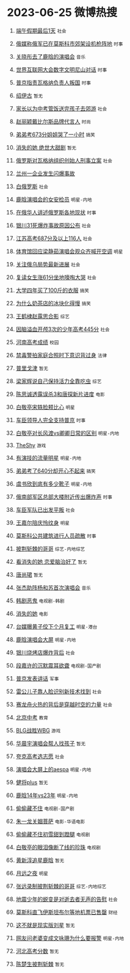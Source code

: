 # 2023-06-25 微博热搜 
1. [端午假期最后1天](https://m.weibo.cn/search?containerid=100103type%3D1%26t%3D10%26q%3D%23%E7%AB%AF%E5%8D%88%E5%81%87%E6%9C%9F%E6%9C%80%E5%90%8E1%E5%A4%A9%23&stream_entry_id=51&isnewpage=1&extparam=seat%3D1%26c_type%3D51%26dgr%3D0%26cate%3D10103%26pos%3D0%26stream_entry_id%3D51%26filter_type%3Drealtimehot%26display_time%3D1687645669%26pre_seqid%3D16876456690120481222&luicode=10000011&lfid=106003type%3D25%26t%3D3%26disable_hot%3D1%26filter_type%3Drealtimehot) `社会` 

2. [俄媒称俄军已在莫斯科市郊架设机枪阵地](https://m.weibo.cn/search?containerid=100103type%3D1%26t%3D10%26q%3D%23%E4%BF%84%E5%AA%92%E7%A7%B0%E4%BF%84%E5%86%9B%E5%B7%B2%E5%9C%A8%E8%8E%AB%E6%96%AF%E7%A7%91%E5%B8%82%E9%83%8A%E6%9E%B6%E8%AE%BE%E6%9C%BA%E6%9E%AA%E9%98%B5%E5%9C%B0%23&stream_entry_id=31&isnewpage=1&extparam=seat%3D1%26stream_entry_id%3D31%26flag%3D2%26dgr%3D0%26pos%3D0%26realpos%3D1%26lcate%3D5001%26c_type%3D31%26cate%3D5001%26q%3D%2523%25E4%25BF%2584%25E5%25AA%2592%25E7%25A7%25B0%25E4%25BF%2584%25E5%2586%259B%25E5%25B7%25B2%25E5%259C%25A8%25E8%258E%25AB%25E6%2596%25AF%25E7%25A7%2591%25E5%25B8%2582%25E9%2583%258A%25E6%259E%25B6%25E8%25AE%25BE%25E6%259C%25BA%25E6%259E%25AA%25E9%2598%25B5%25E5%259C%25B0%2523%26band_rank%3D1%26filter_type%3Drealtimehot%26display_time%3D1687645669%26pre_seqid%3D16876456690120481222&luicode=10000011&lfid=106003type%3D25%26t%3D3%26disable_hot%3D1%26filter_type%3Drealtimehot) `时事` 

3. [关晓彤去了鹿晗的演唱会](https://m.weibo.cn/search?containerid=100103type%3D1%26t%3D10%26q%3D%23%E5%85%B3%E6%99%93%E5%BD%A4%E5%8E%BB%E4%BA%86%E9%B9%BF%E6%99%97%E7%9A%84%E6%BC%94%E5%94%B1%E4%BC%9A%23&stream_entry_id=31&isnewpage=1&extparam=seat%3D1%26stream_entry_id%3D31%26flag%3D2%26dgr%3D0%26pos%3D1%26realpos%3D2%26lcate%3D5001%26c_type%3D31%26cate%3D5001%26q%3D%2523%25E5%2585%25B3%25E6%2599%2593%25E5%25BD%25A4%25E5%258E%25BB%25E4%25BA%2586%25E9%25B9%25BF%25E6%2599%2597%25E7%259A%2584%25E6%25BC%2594%25E5%2594%25B1%25E4%25BC%259A%2523%26band_rank%3D2%26filter_type%3Drealtimehot%26display_time%3D1687645669%26pre_seqid%3D16876456690120481222&luicode=10000011&lfid=106003type%3D25%26t%3D3%26disable_hot%3D1%26filter_type%3Drealtimehot) `音乐` 

4. [世界互联网大会数字文明尼山对话](https://m.weibo.cn/search?containerid=100103type%3D1%26t%3D10%26q%3D%23%E4%B8%96%E7%95%8C%E4%BA%92%E8%81%94%E7%BD%91%E5%A4%A7%E4%BC%9A%E6%95%B0%E5%AD%97%E6%96%87%E6%98%8E%E5%B0%BC%E5%B1%B1%E5%AF%B9%E8%AF%9D%23&stream_entry_id=31&isnewpage=1&extparam=seat%3D1%26stream_entry_id%3D31%26flag%3D0%26dgr%3D0%26pos%3D2%26realpos%3D3%26lcate%3D5001%26c_type%3D31%26cate%3D5001%26q%3D%2523%25E4%25B8%2596%25E7%2595%258C%25E4%25BA%2592%25E8%2581%2594%25E7%25BD%2591%25E5%25A4%25A7%25E4%25BC%259A%25E6%2595%25B0%25E5%25AD%2597%25E6%2596%2587%25E6%2598%258E%25E5%25B0%25BC%25E5%25B1%25B1%25E5%25AF%25B9%25E8%25AF%259D%2523%26band_rank%3D3%26filter_type%3Drealtimehot%26display_time%3D1687645669%26pre_seqid%3D16876456690120481222&luicode=10000011&lfid=106003type%3D25%26t%3D3%26disable_hot%3D1%26filter_type%3Drealtimehot) `时事` 

5. [普京指责瓦格纳负责人叛国](https://m.weibo.cn/search?containerid=100103type%3D1%26t%3D10%26q%3D%23%E6%99%AE%E4%BA%AC%E6%8C%87%E8%B4%A3%E7%93%A6%E6%A0%BC%E7%BA%B3%E8%B4%9F%E8%B4%A3%E4%BA%BA%E5%8F%9B%E5%9B%BD%23&stream_entry_id=31&isnewpage=1&extparam=seat%3D1%26stream_entry_id%3D31%26flag%3D16%26dgr%3D0%26pos%3D3%26realpos%3D4%26lcate%3D5001%26c_type%3D31%26cate%3D5001%26q%3D%2523%25E6%2599%25AE%25E4%25BA%25AC%25E6%258C%2587%25E8%25B4%25A3%25E7%2593%25A6%25E6%25A0%25BC%25E7%25BA%25B3%25E8%25B4%259F%25E8%25B4%25A3%25E4%25BA%25BA%25E5%258F%259B%25E5%259B%25BD%2523%26band_rank%3D4%26filter_type%3Drealtimehot%26display_time%3D1687645669%26pre_seqid%3D16876456690120481222&luicode=10000011&lfid=106003type%3D25%26t%3D3%26disable_hot%3D1%26filter_type%3Drealtimehot) `时事` 

6. [绍伊古](https://m.weibo.cn/search?containerid=100103type%3D1%26t%3D10%26q%3D%E7%BB%8D%E4%BC%8A%E5%8F%A4&stream_entry_id=31&isnewpage=1&extparam=seat%3D1%26stream_entry_id%3D31%26flag%3D2%26dgr%3D0%26pos%3D4%26realpos%3D5%26lcate%3D5001%26c_type%3D31%26cate%3D5001%26q%3D%25E7%25BB%258D%25E4%25BC%258A%25E5%258F%25A4%26band_rank%3D5%26filter_type%3Drealtimehot%26display_time%3D1687645669%26pre_seqid%3D16876456690120481222&luicode=10000011&lfid=106003type%3D25%26t%3D3%26disable_hot%3D1%26filter_type%3Drealtimehot) `暂无` 

7. [家长以为中考管饭送完孩子去郊游](https://m.weibo.cn/search?containerid=100103type%3D1%26t%3D10%26q%3D%23%E5%AE%B6%E9%95%BF%E4%BB%A5%E4%B8%BA%E4%B8%AD%E8%80%83%E7%AE%A1%E9%A5%AD%E9%80%81%E5%AE%8C%E5%AD%A9%E5%AD%90%E5%8E%BB%E9%83%8A%E6%B8%B8%23&stream_entry_id=31&isnewpage=1&extparam=seat%3D1%26stream_entry_id%3D31%26flag%3D32768%26dgr%3D0%26pos%3D5%26realpos%3D6%26lcate%3D5001%26c_type%3D31%26cate%3D5001%26q%3D%2523%25E5%25AE%25B6%25E9%2595%25BF%25E4%25BB%25A5%25E4%25B8%25BA%25E4%25B8%25AD%25E8%2580%2583%25E7%25AE%25A1%25E9%25A5%25AD%25E9%2580%2581%25E5%25AE%258C%25E5%25AD%25A9%25E5%25AD%2590%25E5%258E%25BB%25E9%2583%258A%25E6%25B8%25B8%2523%26band_rank%3D6%26filter_type%3Drealtimehot%26display_time%3D1687645669%26pre_seqid%3D16876456690120481222&luicode=10000011&lfid=106003type%3D25%26t%3D3%26disable_hot%3D1%26filter_type%3Drealtimehot) `社会` 

8. [赵丽颖戴比尔斯品牌代言人](https://m.weibo.cn/search?containerid=100103type%3D1%26t%3D10%26q%3D%23%E8%B5%B5%E4%B8%BD%E9%A2%96%E6%88%B4%E6%AF%94%E5%B0%94%E6%96%AF%E5%93%81%E7%89%8C%E4%BB%A3%E8%A8%80%E4%BA%BA%23&stream_entry_id=31&isnewpage=1&extparam=seat%3D1%26is_ad_pos%3D1%26stream_entry_id%3D31%26dgr%3D0%26pos%3D6%26topic_ad%3D1%26c_type%3D31%26lcate%3D5001%26adid%3D194299%26cate%3D5001%26q%3D%2523%25E8%25B5%25B5%25E4%25B8%25BD%25E9%25A2%2596%25E6%2588%25B4%25E6%25AF%2594%25E5%25B0%2594%25E6%2596%25AF%25E5%2593%2581%25E7%2589%258C%25E4%25BB%25A3%25E8%25A8%2580%25E4%25BA%25BA%2523%26band_rank%3D7%26filter_type%3Drealtimehot%26display_time%3D1687645669%26pre_seqid%3D16876456690120481222&luicode=10000011&lfid=106003type%3D25%26t%3D3%26disable_hot%3D1%26filter_type%3Drealtimehot) `时尚` 

9. [弟弟考673分姐姐哭了一小时](https://m.weibo.cn/search?containerid=100103type%3D1%26t%3D10%26q%3D%23%E5%BC%9F%E5%BC%9F%E8%80%83673%E5%88%86%E5%A7%90%E5%A7%90%E5%93%AD%E4%BA%86%E4%B8%80%E5%B0%8F%E6%97%B6%23&stream_entry_id=31&isnewpage=1&extparam=seat%3D1%26stream_entry_id%3D31%26flag%3D0%26dgr%3D0%26pos%3D7%26realpos%3D7%26lcate%3D5001%26c_type%3D31%26cate%3D5001%26q%3D%2523%25E5%25BC%259F%25E5%25BC%259F%25E8%2580%2583673%25E5%2588%2586%25E5%25A7%2590%25E5%25A7%2590%25E5%2593%25AD%25E4%25BA%2586%25E4%25B8%2580%25E5%25B0%258F%25E6%2597%25B6%2523%26band_rank%3D7%26filter_type%3Drealtimehot%26display_time%3D1687645669%26pre_seqid%3D16876456690120481222&luicode=10000011&lfid=106003type%3D25%26t%3D3%26disable_hot%3D1%26filter_type%3Drealtimehot) `搞笑` 

10. [消失的她 绝世大甜剧](https://m.weibo.cn/search?containerid=100103type%3D1%26t%3D10%26q%3D%E6%B6%88%E5%A4%B1%E7%9A%84%E5%A5%B9+%E7%BB%9D%E4%B8%96%E5%A4%A7%E7%94%9C%E5%89%A7&stream_entry_id=31&isnewpage=1&extparam=seat%3D1%26stream_entry_id%3D31%26flag%3D0%26dgr%3D0%26pos%3D8%26realpos%3D8%26lcate%3D5001%26c_type%3D31%26cate%3D5001%26q%3D%25E6%25B6%2588%25E5%25A4%25B1%25E7%259A%2584%25E5%25A5%25B9%2520%25E7%25BB%259D%25E4%25B8%2596%25E5%25A4%25A7%25E7%2594%259C%25E5%2589%25A7%26band_rank%3D8%26filter_type%3Drealtimehot%26display_time%3D1687645669%26pre_seqid%3D16876456690120481222&luicode=10000011&lfid=106003type%3D25%26t%3D3%26disable_hot%3D1%26filter_type%3Drealtimehot) `暂无` 

11. [俄罗斯对瓦格纳组织创始人刑事立案](https://m.weibo.cn/search?containerid=100103type%3D1%26t%3D10%26q%3D%23%E4%BF%84%E7%BD%97%E6%96%AF%E5%AF%B9%E7%93%A6%E6%A0%BC%E7%BA%B3%E7%BB%84%E7%BB%87%E5%88%9B%E5%A7%8B%E4%BA%BA%E5%88%91%E4%BA%8B%E7%AB%8B%E6%A1%88%23&stream_entry_id=31&isnewpage=1&extparam=seat%3D1%26stream_entry_id%3D31%26flag%3D0%26dgr%3D0%26pos%3D9%26realpos%3D9%26lcate%3D5001%26c_type%3D31%26cate%3D5001%26q%3D%2523%25E4%25BF%2584%25E7%25BD%2597%25E6%2596%25AF%25E5%25AF%25B9%25E7%2593%25A6%25E6%25A0%25BC%25E7%25BA%25B3%25E7%25BB%2584%25E7%25BB%2587%25E5%2588%259B%25E5%25A7%258B%25E4%25BA%25BA%25E5%2588%2591%25E4%25BA%258B%25E7%25AB%258B%25E6%25A1%2588%2523%26band_rank%3D9%26filter_type%3Drealtimehot%26display_time%3D1687645669%26pre_seqid%3D16876456690120481222&luicode=10000011&lfid=106003type%3D25%26t%3D3%26disable_hot%3D1%26filter_type%3Drealtimehot) `社会` 

12. [兰州一企业发生闪爆事故](https://m.weibo.cn/search?containerid=100103type%3D1%26t%3D10%26q%3D%E5%85%B0%E5%B7%9E%E4%B8%80%E4%BC%81%E4%B8%9A%E5%8F%91%E7%94%9F%E9%97%AA%E7%88%86%E4%BA%8B%E6%95%85&stream_entry_id=31&isnewpage=1&extparam=seat%3D1%26stream_entry_id%3D31%26flag%3D0%26dgr%3D0%26pos%3D10%26realpos%3D10%26lcate%3D5001%26c_type%3D31%26cate%3D5001%26q%3D%25E5%2585%25B0%25E5%25B7%259E%25E4%25B8%2580%25E4%25BC%2581%25E4%25B8%259A%25E5%258F%2591%25E7%2594%259F%25E9%2597%25AA%25E7%2588%2586%25E4%25BA%258B%25E6%2595%2585%26band_rank%3D10%26filter_type%3Drealtimehot%26display_time%3D1687645669%26pre_seqid%3D16876456690120481222&luicode=10000011&lfid=106003type%3D25%26t%3D3%26disable_hot%3D1%26filter_type%3Drealtimehot)  

13. [白俄罗斯](https://m.weibo.cn/search?containerid=100103type%3D1%26t%3D10%26q%3D%23%E7%99%BD%E4%BF%84%E7%BD%97%E6%96%AF%23&stream_entry_id=31&isnewpage=1&extparam=seat%3D1%26stream_entry_id%3D31%26flag%3D2%26dgr%3D0%26pos%3D11%26realpos%3D11%26lcate%3D5001%26c_type%3D31%26cate%3D5001%26q%3D%2523%25E7%2599%25BD%25E4%25BF%2584%25E7%25BD%2597%25E6%2596%25AF%2523%26band_rank%3D11%26filter_type%3Drealtimehot%26display_time%3D1687645669%26pre_seqid%3D16876456690120481222&luicode=10000011&lfid=106003type%3D25%26t%3D3%26disable_hot%3D1%26filter_type%3Drealtimehot) `社会` 

14. [鹿晗演唱会的女安检员](https://m.weibo.cn/search?containerid=100103type%3D1%26t%3D10%26q%3D%23%E9%B9%BF%E6%99%97%E6%BC%94%E5%94%B1%E4%BC%9A%E7%9A%84%E5%A5%B3%E5%AE%89%E6%A3%80%E5%91%98%23&stream_entry_id=31&isnewpage=1&extparam=seat%3D1%26stream_entry_id%3D31%26flag%3D2%26dgr%3D0%26pos%3D12%26realpos%3D12%26lcate%3D5001%26c_type%3D31%26cate%3D5001%26q%3D%2523%25E9%25B9%25BF%25E6%2599%2597%25E6%25BC%2594%25E5%2594%25B1%25E4%25BC%259A%25E7%259A%2584%25E5%25A5%25B3%25E5%25AE%2589%25E6%25A3%2580%25E5%2591%2598%2523%26band_rank%3D12%26filter_type%3Drealtimehot%26display_time%3D1687645669%26pre_seqid%3D16876456690120481222&luicode=10000011&lfid=106003type%3D25%26t%3D3%26disable_hot%3D1%26filter_type%3Drealtimehot) `明星-内地` 

15. [在俄华人讲述俄罗斯各地现状](https://m.weibo.cn/search?containerid=100103type%3D1%26t%3D10%26q%3D%23%E5%9C%A8%E4%BF%84%E5%8D%8E%E4%BA%BA%E8%AE%B2%E8%BF%B0%E4%BF%84%E7%BD%97%E6%96%AF%E5%90%84%E5%9C%B0%E7%8E%B0%E7%8A%B6%23&stream_entry_id=31&isnewpage=1&extparam=seat%3D1%26stream_entry_id%3D31%26flag%3D0%26dgr%3D0%26pos%3D13%26realpos%3D13%26lcate%3D5001%26c_type%3D31%26cate%3D5001%26q%3D%2523%25E5%259C%25A8%25E4%25BF%2584%25E5%258D%258E%25E4%25BA%25BA%25E8%25AE%25B2%25E8%25BF%25B0%25E4%25BF%2584%25E7%25BD%2597%25E6%2596%25AF%25E5%2590%2584%25E5%259C%25B0%25E7%258E%25B0%25E7%258A%25B6%2523%26band_rank%3D13%26filter_type%3Drealtimehot%26display_time%3D1687645669%26pre_seqid%3D16876456690120481222&luicode=10000011&lfid=106003type%3D25%26t%3D3%26disable_hot%3D1%26filter_type%3Drealtimehot) `时事` 

16. [银川31死爆炸事故原因公布](https://m.weibo.cn/search?containerid=100103type%3D1%26t%3D10%26q%3D%23%E9%93%B6%E5%B7%9D31%E6%AD%BB%E7%88%86%E7%82%B8%E4%BA%8B%E6%95%85%E5%8E%9F%E5%9B%A0%E5%85%AC%E5%B8%83%23&stream_entry_id=31&isnewpage=1&extparam=seat%3D1%26stream_entry_id%3D31%26flag%3D0%26dgr%3D0%26pos%3D14%26realpos%3D14%26lcate%3D5001%26c_type%3D31%26cate%3D5001%26q%3D%2523%25E9%2593%25B6%25E5%25B7%259D31%25E6%25AD%25BB%25E7%2588%2586%25E7%2582%25B8%25E4%25BA%258B%25E6%2595%2585%25E5%258E%259F%25E5%259B%25A0%25E5%2585%25AC%25E5%25B8%2583%2523%26band_rank%3D14%26filter_type%3Drealtimehot%26display_time%3D1687645669%26pre_seqid%3D16876456690120481222&luicode=10000011&lfid=106003type%3D25%26t%3D3%26disable_hot%3D1%26filter_type%3Drealtimehot) `社会` 

17. [江苏高考687分及以上116人](https://m.weibo.cn/search?containerid=100103type%3D1%26t%3D10%26q%3D%23%E6%B1%9F%E8%8B%8F%E9%AB%98%E8%80%83687%E5%88%86%E5%8F%8A%E4%BB%A5%E4%B8%8A116%E4%BA%BA%23&stream_entry_id=31&isnewpage=1&extparam=seat%3D1%26stream_entry_id%3D31%26flag%3D1%26dgr%3D0%26pos%3D15%26realpos%3D15%26lcate%3D5001%26c_type%3D31%26cate%3D5001%26q%3D%2523%25E6%25B1%259F%25E8%258B%258F%25E9%25AB%2598%25E8%2580%2583687%25E5%2588%2586%25E5%258F%258A%25E4%25BB%25A5%25E4%25B8%258A116%25E4%25BA%25BA%2523%26band_rank%3D15%26filter_type%3Drealtimehot%26display_time%3D1687645669%26pre_seqid%3D16876456690120481222&luicode=10000011&lfid=106003type%3D25%26t%3D3%26disable_hot%3D1%26filter_type%3Drealtimehot) `社会` 

18. [体育馆回应梁静茹演唱会观众齐喊开空调](https://m.weibo.cn/search?containerid=100103type%3D1%26t%3D10%26q%3D%23%E4%BD%93%E8%82%B2%E9%A6%86%E5%9B%9E%E5%BA%94%E6%A2%81%E9%9D%99%E8%8C%B9%E6%BC%94%E5%94%B1%E4%BC%9A%E8%A7%82%E4%BC%97%E9%BD%90%E5%96%8A%E5%BC%80%E7%A9%BA%E8%B0%83%23&stream_entry_id=31&isnewpage=1&extparam=seat%3D1%26stream_entry_id%3D31%26flag%3D0%26dgr%3D0%26pos%3D16%26realpos%3D16%26lcate%3D5001%26c_type%3D31%26cate%3D5001%26q%3D%2523%25E4%25BD%2593%25E8%2582%25B2%25E9%25A6%2586%25E5%259B%259E%25E5%25BA%2594%25E6%25A2%2581%25E9%259D%2599%25E8%258C%25B9%25E6%25BC%2594%25E5%2594%25B1%25E4%25BC%259A%25E8%25A7%2582%25E4%25BC%2597%25E9%25BD%2590%25E5%2596%258A%25E5%25BC%2580%25E7%25A9%25BA%25E8%25B0%2583%2523%26band_rank%3D16%26filter_type%3Drealtimehot%26display_time%3D1687645669%26pre_seqid%3D16876456690120481222&luicode=10000011&lfid=106003type%3D25%26t%3D3%26disable_hot%3D1%26filter_type%3Drealtimehot) `明星` 

19. [关注俄乌局势最新进展](https://m.weibo.cn/search?containerid=100103type%3D1%26t%3D10%26q%3D%23%E5%85%B3%E6%B3%A8%E4%BF%84%E4%B9%8C%E5%B1%80%E5%8A%BF%E6%9C%80%E6%96%B0%E8%BF%9B%E5%B1%95%23&stream_entry_id=31&isnewpage=1&extparam=seat%3D1%26stream_entry_id%3D31%26flag%3D1%26dgr%3D0%26pos%3D17%26realpos%3D17%26lcate%3D5001%26c_type%3D31%26cate%3D5001%26q%3D%2523%25E5%2585%25B3%25E6%25B3%25A8%25E4%25BF%2584%25E4%25B9%258C%25E5%25B1%2580%25E5%258A%25BF%25E6%259C%2580%25E6%2596%25B0%25E8%25BF%259B%25E5%25B1%2595%2523%26band_rank%3D17%26filter_type%3Drealtimehot%26display_time%3D1687645669%26pre_seqid%3D16876456690120481222&luicode=10000011&lfid=106003type%3D25%26t%3D3%26disable_hot%3D1%26filter_type%3Drealtimehot) `社会` 

20. [复读女生涨61分坐地嚎啕大哭](https://m.weibo.cn/search?containerid=100103type%3D1%26t%3D10%26q%3D%23%E5%A4%8D%E8%AF%BB%E5%A5%B3%E7%94%9F%E6%B6%A861%E5%88%86%E5%9D%90%E5%9C%B0%E5%9A%8E%E5%95%95%E5%A4%A7%E5%93%AD%23&stream_entry_id=31&isnewpage=1&extparam=seat%3D1%26stream_entry_id%3D31%26flag%3D32768%26dgr%3D0%26pos%3D18%26realpos%3D18%26lcate%3D5001%26c_type%3D31%26cate%3D5001%26q%3D%2523%25E5%25A4%258D%25E8%25AF%25BB%25E5%25A5%25B3%25E7%2594%259F%25E6%25B6%25A861%25E5%2588%2586%25E5%259D%2590%25E5%259C%25B0%25E5%259A%258E%25E5%2595%2595%25E5%25A4%25A7%25E5%2593%25AD%2523%26band_rank%3D18%26filter_type%3Drealtimehot%26display_time%3D1687645669%26pre_seqid%3D16876456690120481222&luicode=10000011&lfid=106003type%3D25%26t%3D3%26disable_hot%3D1%26filter_type%3Drealtimehot) `社会` 

21. [大学四年买了100斤的衣服](https://m.weibo.cn/search?containerid=100103type%3D1%26t%3D10%26q%3D%23%E5%A4%A7%E5%AD%A6%E5%9B%9B%E5%B9%B4%E4%B9%B0%E4%BA%86100%E6%96%A4%E7%9A%84%E8%A1%A3%E6%9C%8D%23&stream_entry_id=31&isnewpage=1&extparam=seat%3D1%26stream_entry_id%3D31%26flag%3D0%26dgr%3D0%26pos%3D19%26realpos%3D19%26lcate%3D5001%26c_type%3D31%26cate%3D5001%26q%3D%2523%25E5%25A4%25A7%25E5%25AD%25A6%25E5%259B%259B%25E5%25B9%25B4%25E4%25B9%25B0%25E4%25BA%2586100%25E6%2596%25A4%25E7%259A%2584%25E8%25A1%25A3%25E6%259C%258D%2523%26band_rank%3D19%26filter_type%3Drealtimehot%26display_time%3D1687645669%26pre_seqid%3D16876456690120481222&luicode=10000011&lfid=106003type%3D25%26t%3D3%26disable_hot%3D1%26filter_type%3Drealtimehot) `搞笑` 

22. [为什么奶茶店的冰块化得慢](https://m.weibo.cn/search?containerid=100103type%3D1%26t%3D10%26q%3D%23%E4%B8%BA%E4%BB%80%E4%B9%88%E5%A5%B6%E8%8C%B6%E5%BA%97%E7%9A%84%E5%86%B0%E5%9D%97%E5%8C%96%E5%BE%97%E6%85%A2%23&stream_entry_id=31&isnewpage=1&extparam=seat%3D1%26stream_entry_id%3D31%26flag%3D0%26dgr%3D0%26pos%3D20%26realpos%3D20%26lcate%3D5001%26c_type%3D31%26cate%3D5001%26q%3D%2523%25E4%25B8%25BA%25E4%25BB%2580%25E4%25B9%2588%25E5%25A5%25B6%25E8%258C%25B6%25E5%25BA%2597%25E7%259A%2584%25E5%2586%25B0%25E5%259D%2597%25E5%258C%2596%25E5%25BE%2597%25E6%2585%25A2%2523%26band_rank%3D20%26filter_type%3Drealtimehot%26display_time%3D1687645669%26pre_seqid%3D16876456690120481222&luicode=10000011&lfid=106003type%3D25%26t%3D3%26disable_hot%3D1%26filter_type%3Drealtimehot) `搞笑` 

23. [王鹤棣赵露思合影](https://m.weibo.cn/search?containerid=100103type%3D1%26t%3D10%26q%3D%23%E7%8E%8B%E9%B9%A4%E6%A3%A3%E8%B5%B5%E9%9C%B2%E6%80%9D%E5%90%88%E5%BD%B1%23&stream_entry_id=31&isnewpage=1&extparam=seat%3D1%26stream_entry_id%3D31%26flag%3D0%26dgr%3D0%26pos%3D21%26realpos%3D21%26lcate%3D5001%26c_type%3D31%26cate%3D5001%26q%3D%2523%25E7%258E%258B%25E9%25B9%25A4%25E6%25A3%25A3%25E8%25B5%25B5%25E9%259C%25B2%25E6%2580%259D%25E5%2590%2588%25E5%25BD%25B1%2523%26band_rank%3D21%26filter_type%3Drealtimehot%26display_time%3D1687645669%26pre_seqid%3D16876456690120481222&luicode=10000011&lfid=106003type%3D25%26t%3D3%26disable_hot%3D1%26filter_type%3Drealtimehot) `综艺` 

24. [因脑溢血开颅3次的少年高考445分](https://m.weibo.cn/search?containerid=100103type%3D1%26t%3D10%26q%3D%23%E5%9B%A0%E8%84%91%E6%BA%A2%E8%A1%80%E5%BC%80%E9%A2%853%E6%AC%A1%E7%9A%84%E5%B0%91%E5%B9%B4%E9%AB%98%E8%80%83445%E5%88%86%23&stream_entry_id=31&isnewpage=1&extparam=seat%3D1%26stream_entry_id%3D31%26flag%3D32768%26dgr%3D0%26pos%3D22%26realpos%3D22%26lcate%3D5001%26c_type%3D31%26cate%3D5001%26q%3D%2523%25E5%259B%25A0%25E8%2584%2591%25E6%25BA%25A2%25E8%25A1%2580%25E5%25BC%2580%25E9%25A2%25853%25E6%25AC%25A1%25E7%259A%2584%25E5%25B0%2591%25E5%25B9%25B4%25E9%25AB%2598%25E8%2580%2583445%25E5%2588%2586%2523%26band_rank%3D22%26filter_type%3Drealtimehot%26display_time%3D1687645669%26pre_seqid%3D16876456690120481222&luicode=10000011&lfid=106003type%3D25%26t%3D3%26disable_hot%3D1%26filter_type%3Drealtimehot) `社会` 

25. [河南高考成绩](https://m.weibo.cn/search?containerid=100103type%3D1%26t%3D10%26q%3D%E6%B2%B3%E5%8D%97%E9%AB%98%E8%80%83%E6%88%90%E7%BB%A9&stream_entry_id=31&isnewpage=1&extparam=seat%3D1%26stream_entry_id%3D31%26flag%3D0%26dgr%3D0%26pos%3D23%26realpos%3D23%26lcate%3D5001%26c_type%3D31%26cate%3D5001%26q%3D%25E6%25B2%25B3%25E5%258D%2597%25E9%25AB%2598%25E8%2580%2583%25E6%2588%2590%25E7%25BB%25A9%26band_rank%3D23%26filter_type%3Drealtimehot%26display_time%3D1687645669%26pre_seqid%3D16876456690120481222&luicode=10000011&lfid=106003type%3D25%26t%3D3%26disable_hot%3D1%26filter_type%3Drealtimehot) `校园` 

26. [禁毒警拍家庭合照时下意识背过身](https://m.weibo.cn/search?containerid=100103type%3D1%26t%3D10%26q%3D%23%E7%A6%81%E6%AF%92%E8%AD%A6%E6%8B%8D%E5%AE%B6%E5%BA%AD%E5%90%88%E7%85%A7%E6%97%B6%E4%B8%8B%E6%84%8F%E8%AF%86%E8%83%8C%E8%BF%87%E8%BA%AB%23&stream_entry_id=31&isnewpage=1&extparam=seat%3D1%26stream_entry_id%3D31%26flag%3D32768%26dgr%3D0%26pos%3D24%26realpos%3D24%26lcate%3D5001%26c_type%3D31%26cate%3D5001%26q%3D%2523%25E7%25A6%2581%25E6%25AF%2592%25E8%25AD%25A6%25E6%258B%258D%25E5%25AE%25B6%25E5%25BA%25AD%25E5%2590%2588%25E7%2585%25A7%25E6%2597%25B6%25E4%25B8%258B%25E6%2584%258F%25E8%25AF%2586%25E8%2583%258C%25E8%25BF%2587%25E8%25BA%25AB%2523%26band_rank%3D24%26filter_type%3Drealtimehot%26display_time%3D1687645669%26pre_seqid%3D16876456690120481222&luicode=10000011&lfid=106003type%3D25%26t%3D3%26disable_hot%3D1%26filter_type%3Drealtimehot) `法律` 

27. [普里戈津](https://m.weibo.cn/search?containerid=100103type%3D1%26t%3D10%26q%3D%E6%99%AE%E9%87%8C%E6%88%88%E6%B4%A5&stream_entry_id=31&isnewpage=1&extparam=seat%3D1%26stream_entry_id%3D31%26flag%3D0%26dgr%3D0%26pos%3D25%26realpos%3D25%26lcate%3D5001%26c_type%3D31%26cate%3D5001%26q%3D%25E6%2599%25AE%25E9%2587%258C%25E6%2588%2588%25E6%25B4%25A5%26band_rank%3D25%26filter_type%3Drealtimehot%26display_time%3D1687645669%26pre_seqid%3D16876456690120481222&luicode=10000011&lfid=106003type%3D25%26t%3D3%26disable_hot%3D1%26filter_type%3Drealtimehot) `暂无` 

28. [梁家辉说自己保持活力全靠吃虫](https://m.weibo.cn/search?containerid=100103type%3D1%26t%3D10%26q%3D%23%E6%A2%81%E5%AE%B6%E8%BE%89%E8%AF%B4%E8%87%AA%E5%B7%B1%E4%BF%9D%E6%8C%81%E6%B4%BB%E5%8A%9B%E5%85%A8%E9%9D%A0%E5%90%83%E8%99%AB%23&stream_entry_id=31&isnewpage=1&extparam=seat%3D1%26stream_entry_id%3D31%26flag%3D0%26dgr%3D0%26pos%3D26%26realpos%3D26%26lcate%3D5001%26c_type%3D31%26cate%3D5001%26q%3D%2523%25E6%25A2%2581%25E5%25AE%25B6%25E8%25BE%2589%25E8%25AF%25B4%25E8%2587%25AA%25E5%25B7%25B1%25E4%25BF%259D%25E6%258C%2581%25E6%25B4%25BB%25E5%258A%259B%25E5%2585%25A8%25E9%259D%25A0%25E5%2590%2583%25E8%2599%25AB%2523%26band_rank%3D26%26filter_type%3Drealtimehot%26display_time%3D1687645669%26pre_seqid%3D16876456690120481222&luicode=10000011&lfid=106003type%3D25%26t%3D3%26disable_hot%3D1%26filter_type%3Drealtimehot) `综艺` 

29. [陈思诚透露误杀3和唐探新片进度](https://m.weibo.cn/search?containerid=100103type%3D1%26t%3D10%26q%3D%23%E9%99%88%E6%80%9D%E8%AF%9A%E9%80%8F%E9%9C%B2%E8%AF%AF%E6%9D%803%E5%92%8C%E5%94%90%E6%8E%A2%E6%96%B0%E7%89%87%E8%BF%9B%E5%BA%A6%23&stream_entry_id=31&isnewpage=1&extparam=seat%3D1%26stream_entry_id%3D31%26flag%3D0%26dgr%3D0%26pos%3D27%26realpos%3D27%26lcate%3D5001%26c_type%3D31%26cate%3D5001%26q%3D%2523%25E9%2599%2588%25E6%2580%259D%25E8%25AF%259A%25E9%2580%258F%25E9%259C%25B2%25E8%25AF%25AF%25E6%259D%25803%25E5%2592%258C%25E5%2594%2590%25E6%258E%25A2%25E6%2596%25B0%25E7%2589%2587%25E8%25BF%259B%25E5%25BA%25A6%2523%26band_rank%3D27%26filter_type%3Drealtimehot%26display_time%3D1687645669%26pre_seqid%3D16876456690120481222&luicode=10000011&lfid=106003type%3D25%26t%3D3%26disable_hot%3D1%26filter_type%3Drealtimehot) `电影` 

30. [白敬亭宋轶脸颊比心](https://m.weibo.cn/search?containerid=100103type%3D1%26t%3D10%26q%3D%23%E7%99%BD%E6%95%AC%E4%BA%AD%E5%AE%8B%E8%BD%B6%E8%84%B8%E9%A2%8A%E6%AF%94%E5%BF%83%23&stream_entry_id=31&isnewpage=1&extparam=seat%3D1%26stream_entry_id%3D31%26flag%3D0%26dgr%3D0%26pos%3D28%26realpos%3D28%26lcate%3D5001%26c_type%3D31%26cate%3D5001%26q%3D%2523%25E7%2599%25BD%25E6%2595%25AC%25E4%25BA%25AD%25E5%25AE%258B%25E8%25BD%25B6%25E8%2584%25B8%25E9%25A2%258A%25E6%25AF%2594%25E5%25BF%2583%2523%26band_rank%3D28%26filter_type%3Drealtimehot%26display_time%3D1687645669%26pre_seqid%3D16876456690120481222&luicode=10000011&lfid=106003type%3D25%26t%3D3%26disable_hot%3D1%26filter_type%3Drealtimehot) `明星` 

31. [车臣领导人完全支持普京](https://m.weibo.cn/search?containerid=100103type%3D1%26t%3D10%26q%3D%23%E8%BD%A6%E8%87%A3%E9%A2%86%E5%AF%BC%E4%BA%BA%E5%AE%8C%E5%85%A8%E6%94%AF%E6%8C%81%E6%99%AE%E4%BA%AC%23&stream_entry_id=31&isnewpage=1&extparam=seat%3D1%26stream_entry_id%3D31%26flag%3D0%26dgr%3D0%26pos%3D29%26realpos%3D29%26lcate%3D5001%26c_type%3D31%26cate%3D5001%26q%3D%2523%25E8%25BD%25A6%25E8%2587%25A3%25E9%25A2%2586%25E5%25AF%25BC%25E4%25BA%25BA%25E5%25AE%258C%25E5%2585%25A8%25E6%2594%25AF%25E6%258C%2581%25E6%2599%25AE%25E4%25BA%25AC%2523%26band_rank%3D29%26filter_type%3Drealtimehot%26display_time%3D1687645669%26pre_seqid%3D16876456690120481222&luicode=10000011&lfid=106003type%3D25%26t%3D3%26disable_hot%3D1%26filter_type%3Drealtimehot) `时事` 

32. [白敬亭对长风渡vs卿卿日常的区别](https://m.weibo.cn/search?containerid=100103type%3D1%26t%3D10%26q%3D%23%E7%99%BD%E6%95%AC%E4%BA%AD%E5%AF%B9%E9%95%BF%E9%A3%8E%E6%B8%A1vs%E5%8D%BF%E5%8D%BF%E6%97%A5%E5%B8%B8%E7%9A%84%E5%8C%BA%E5%88%AB%23&stream_entry_id=31&isnewpage=1&extparam=seat%3D1%26stream_entry_id%3D31%26flag%3D0%26dgr%3D0%26pos%3D30%26realpos%3D30%26lcate%3D5001%26c_type%3D31%26cate%3D5001%26q%3D%2523%25E7%2599%25BD%25E6%2595%25AC%25E4%25BA%25AD%25E5%25AF%25B9%25E9%2595%25BF%25E9%25A3%258E%25E6%25B8%25A1vs%25E5%258D%25BF%25E5%258D%25BF%25E6%2597%25A5%25E5%25B8%25B8%25E7%259A%2584%25E5%258C%25BA%25E5%2588%25AB%2523%26band_rank%3D30%26filter_type%3Drealtimehot%26display_time%3D1687645669%26pre_seqid%3D16876456690120481222&luicode=10000011&lfid=106003type%3D25%26t%3D3%26disable_hot%3D1%26filter_type%3Drealtimehot) `明星-内地` 

33. [TheShy](https://m.weibo.cn/search?containerid=100103type%3D1%26t%3D10%26q%3DTheShy&stream_entry_id=31&isnewpage=1&extparam=seat%3D1%26stream_entry_id%3D31%26flag%3D0%26dgr%3D0%26pos%3D31%26realpos%3D31%26lcate%3D5001%26c_type%3D31%26cate%3D5001%26q%3DTheShy%26band_rank%3D31%26filter_type%3Drealtimehot%26display_time%3D1687645669%26pre_seqid%3D16876456690120481222&luicode=10000011&lfid=106003type%3D25%26t%3D3%26disable_hot%3D1%26filter_type%3Drealtimehot) `游戏` 

34. [有演技的流量明星](https://m.weibo.cn/search?containerid=100103type%3D1%26t%3D10%26q%3D%23%E6%9C%89%E6%BC%94%E6%8A%80%E7%9A%84%E6%B5%81%E9%87%8F%E6%98%8E%E6%98%9F%23&stream_entry_id=31&isnewpage=1&extparam=seat%3D1%26stream_entry_id%3D31%26flag%3D0%26dgr%3D0%26pos%3D32%26realpos%3D32%26lcate%3D5001%26c_type%3D31%26cate%3D5001%26q%3D%2523%25E6%259C%2589%25E6%25BC%2594%25E6%258A%2580%25E7%259A%2584%25E6%25B5%2581%25E9%2587%258F%25E6%2598%258E%25E6%2598%259F%2523%26band_rank%3D32%26filter_type%3Drealtimehot%26display_time%3D1687645669%26pre_seqid%3D16876456690120481222&luicode=10000011&lfid=106003type%3D25%26t%3D3%26disable_hot%3D1%26filter_type%3Drealtimehot) `明星-内地` 

35. [弟弟考了640分却开心不起来](https://m.weibo.cn/search?containerid=100103type%3D1%26t%3D10%26q%3D%23%E5%BC%9F%E5%BC%9F%E8%80%83%E4%BA%86640%E5%88%86%E5%8D%B4%E5%BC%80%E5%BF%83%E4%B8%8D%E8%B5%B7%E6%9D%A5%23&stream_entry_id=31&isnewpage=1&extparam=seat%3D1%26stream_entry_id%3D31%26flag%3D0%26dgr%3D0%26pos%3D33%26realpos%3D33%26lcate%3D5001%26c_type%3D31%26cate%3D5001%26q%3D%2523%25E5%25BC%259F%25E5%25BC%259F%25E8%2580%2583%25E4%25BA%2586640%25E5%2588%2586%25E5%258D%25B4%25E5%25BC%2580%25E5%25BF%2583%25E4%25B8%258D%25E8%25B5%25B7%25E6%259D%25A5%2523%26band_rank%3D33%26filter_type%3Drealtimehot%26display_time%3D1687645669%26pre_seqid%3D16876456690120481222&luicode=10000011&lfid=106003type%3D25%26t%3D3%26disable_hot%3D1%26filter_type%3Drealtimehot) `搞笑` 

36. [虞书欣到底有多少靴子](https://m.weibo.cn/search?containerid=100103type%3D1%26t%3D10%26q%3D%23%E8%99%9E%E4%B9%A6%E6%AC%A3%E5%88%B0%E5%BA%95%E6%9C%89%E5%A4%9A%E5%B0%91%E9%9D%B4%E5%AD%90%23&stream_entry_id=31&isnewpage=1&extparam=seat%3D1%26stream_entry_id%3D31%26flag%3D0%26dgr%3D0%26pos%3D34%26realpos%3D34%26lcate%3D5001%26c_type%3D31%26cate%3D5001%26q%3D%2523%25E8%2599%259E%25E4%25B9%25A6%25E6%25AC%25A3%25E5%2588%25B0%25E5%25BA%2595%25E6%259C%2589%25E5%25A4%259A%25E5%25B0%2591%25E9%259D%25B4%25E5%25AD%2590%2523%26band_rank%3D34%26filter_type%3Drealtimehot%26display_time%3D1687645669%26pre_seqid%3D16876456690120481222&luicode=10000011&lfid=106003type%3D25%26t%3D3%26disable_hot%3D1%26filter_type%3Drealtimehot) `明星-内地` 

37. [俄南部军区总部大楼附近传出爆炸声](https://m.weibo.cn/search?containerid=100103type%3D1%26t%3D10%26q%3D%23%E4%BF%84%E5%8D%97%E9%83%A8%E5%86%9B%E5%8C%BA%E6%80%BB%E9%83%A8%E5%A4%A7%E6%A5%BC%E9%99%84%E8%BF%91%E4%BC%A0%E5%87%BA%E7%88%86%E7%82%B8%E5%A3%B0%23&stream_entry_id=31&isnewpage=1&extparam=seat%3D1%26stream_entry_id%3D31%26flag%3D0%26dgr%3D0%26pos%3D35%26realpos%3D35%26lcate%3D5001%26c_type%3D31%26cate%3D5001%26q%3D%2523%25E4%25BF%2584%25E5%258D%2597%25E9%2583%25A8%25E5%2586%259B%25E5%258C%25BA%25E6%2580%25BB%25E9%2583%25A8%25E5%25A4%25A7%25E6%25A5%25BC%25E9%2599%2584%25E8%25BF%2591%25E4%25BC%25A0%25E5%2587%25BA%25E7%2588%2586%25E7%2582%25B8%25E5%25A3%25B0%2523%26band_rank%3D35%26filter_type%3Drealtimehot%26display_time%3D1687645669%26pre_seqid%3D16876456690120481222&luicode=10000011&lfid=106003type%3D25%26t%3D3%26disable_hot%3D1%26filter_type%3Drealtimehot) `时事` 

38. [车臣军队已出发平叛](https://m.weibo.cn/search?containerid=100103type%3D1%26t%3D10%26q%3D%23%E8%BD%A6%E8%87%A3%E5%86%9B%E9%98%9F%E5%B7%B2%E5%87%BA%E5%8F%91%E5%B9%B3%E5%8F%9B%23&stream_entry_id=31&isnewpage=1&extparam=seat%3D1%26stream_entry_id%3D31%26flag%3D0%26dgr%3D0%26pos%3D36%26realpos%3D36%26lcate%3D5001%26c_type%3D31%26cate%3D5001%26q%3D%2523%25E8%25BD%25A6%25E8%2587%25A3%25E5%2586%259B%25E9%2598%259F%25E5%25B7%25B2%25E5%2587%25BA%25E5%258F%2591%25E5%25B9%25B3%25E5%258F%259B%2523%26band_rank%3D36%26filter_type%3Drealtimehot%26display_time%3D1687645669%26pre_seqid%3D16876456690120481222&luicode=10000011&lfid=106003type%3D25%26t%3D3%26disable_hot%3D1%26filter_type%3Drealtimehot) `社会` 

39. [王嘉尔陪庆怜纹身](https://m.weibo.cn/search?containerid=100103type%3D1%26t%3D10%26q%3D%23%E7%8E%8B%E5%98%89%E5%B0%94%E9%99%AA%E5%BA%86%E6%80%9C%E7%BA%B9%E8%BA%AB%23&stream_entry_id=31&isnewpage=1&extparam=seat%3D1%26stream_entry_id%3D31%26flag%3D0%26dgr%3D0%26pos%3D37%26realpos%3D37%26lcate%3D5001%26c_type%3D31%26cate%3D5001%26q%3D%2523%25E7%258E%258B%25E5%2598%2589%25E5%25B0%2594%25E9%2599%25AA%25E5%25BA%2586%25E6%2580%259C%25E7%25BA%25B9%25E8%25BA%25AB%2523%26band_rank%3D37%26filter_type%3Drealtimehot%26display_time%3D1687645669%26pre_seqid%3D16876456690120481222&luicode=10000011&lfid=106003type%3D25%26t%3D3%26disable_hot%3D1%26filter_type%3Drealtimehot) `明星` 

40. [莫斯科公共建筑进行人员疏散](https://m.weibo.cn/search?containerid=100103type%3D1%26t%3D10%26q%3D%23%E8%8E%AB%E6%96%AF%E7%A7%91%E5%85%AC%E5%85%B1%E5%BB%BA%E7%AD%91%E8%BF%9B%E8%A1%8C%E4%BA%BA%E5%91%98%E7%96%8F%E6%95%A3%23&stream_entry_id=31&isnewpage=1&extparam=seat%3D1%26stream_entry_id%3D31%26flag%3D0%26dgr%3D0%26pos%3D38%26realpos%3D38%26lcate%3D5001%26c_type%3D31%26cate%3D5001%26q%3D%2523%25E8%258E%25AB%25E6%2596%25AF%25E7%25A7%2591%25E5%2585%25AC%25E5%2585%25B1%25E5%25BB%25BA%25E7%25AD%2591%25E8%25BF%259B%25E8%25A1%258C%25E4%25BA%25BA%25E5%2591%2598%25E7%2596%258F%25E6%2595%25A3%2523%26band_rank%3D38%26filter_type%3Drealtimehot%26display_time%3D1687645669%26pre_seqid%3D16876456690120481222&luicode=10000011&lfid=106003type%3D25%26t%3D3%26disable_hot%3D1%26filter_type%3Drealtimehot) `时事` 

41. [披荆斩棘的哥哥](https://m.weibo.cn/search?containerid=100103type%3D1%26t%3D10%26q%3D%E6%8A%AB%E8%8D%86%E6%96%A9%E6%A3%98%E7%9A%84%E5%93%A5%E5%93%A5&stream_entry_id=31&isnewpage=1&extparam=seat%3D1%26stream_entry_id%3D31%26flag%3D0%26dgr%3D0%26pos%3D39%26realpos%3D39%26lcate%3D5001%26c_type%3D31%26cate%3D5001%26q%3D%25E6%258A%25AB%25E8%258D%2586%25E6%2596%25A9%25E6%25A3%2598%25E7%259A%2584%25E5%2593%25A5%25E5%2593%25A5%26band_rank%3D39%26filter_type%3Drealtimehot%26display_time%3D1687645669%26pre_seqid%3D16876456690120481222&luicode=10000011&lfid=106003type%3D25%26t%3D3%26disable_hot%3D1%26filter_type%3Drealtimehot) `综艺-内地综艺` 

42. [看消失的她 恋爱脑治好了](https://m.weibo.cn/search?containerid=100103type%3D1%26t%3D10%26q%3D%E7%9C%8B%E6%B6%88%E5%A4%B1%E7%9A%84%E5%A5%B9+%E6%81%8B%E7%88%B1%E8%84%91%E6%B2%BB%E5%A5%BD%E4%BA%86&stream_entry_id=31&isnewpage=1&extparam=seat%3D1%26stream_entry_id%3D31%26flag%3D0%26dgr%3D0%26pos%3D40%26realpos%3D40%26lcate%3D5001%26c_type%3D31%26cate%3D5001%26q%3D%25E7%259C%258B%25E6%25B6%2588%25E5%25A4%25B1%25E7%259A%2584%25E5%25A5%25B9%2520%25E6%2581%258B%25E7%2588%25B1%25E8%2584%2591%25E6%25B2%25BB%25E5%25A5%25BD%25E4%25BA%2586%26band_rank%3D40%26filter_type%3Drealtimehot%26display_time%3D1687645669%26pre_seqid%3D16876456690120481222&luicode=10000011&lfid=106003type%3D25%26t%3D3%26disable_hot%3D1%26filter_type%3Drealtimehot) `暂无` 

43. [唐尚珺](https://m.weibo.cn/search?containerid=100103type%3D1%26t%3D10%26q%3D%E5%94%90%E5%B0%9A%E7%8F%BA&stream_entry_id=31&isnewpage=1&extparam=seat%3D1%26stream_entry_id%3D31%26flag%3D1%26dgr%3D0%26pos%3D41%26realpos%3D41%26lcate%3D5001%26c_type%3D31%26cate%3D5001%26q%3D%25E5%2594%2590%25E5%25B0%259A%25E7%258F%25BA%26band_rank%3D41%26filter_type%3Drealtimehot%26display_time%3D1687645669%26pre_seqid%3D16876456690120481222&luicode=10000011&lfid=106003type%3D25%26t%3D3%26disable_hot%3D1%26filter_type%3Drealtimehot) `暂无` 

44. [张杰助阵杨和苏首次演唱会](https://m.weibo.cn/search?containerid=100103type%3D1%26t%3D10%26q%3D%23%E5%BC%A0%E6%9D%B0%E5%8A%A9%E9%98%B5%E6%9D%A8%E5%92%8C%E8%8B%8F%E9%A6%96%E6%AC%A1%E6%BC%94%E5%94%B1%E4%BC%9A%23&stream_entry_id=31&isnewpage=1&extparam=seat%3D1%26stream_entry_id%3D31%26flag%3D0%26dgr%3D0%26pos%3D42%26realpos%3D42%26lcate%3D5001%26c_type%3D31%26cate%3D5001%26q%3D%2523%25E5%25BC%25A0%25E6%259D%25B0%25E5%258A%25A9%25E9%2598%25B5%25E6%259D%25A8%25E5%2592%258C%25E8%258B%258F%25E9%25A6%2596%25E6%25AC%25A1%25E6%25BC%2594%25E5%2594%25B1%25E4%25BC%259A%2523%26band_rank%3D42%26filter_type%3Drealtimehot%26display_time%3D1687645669%26pre_seqid%3D16876456690120481222&luicode=10000011&lfid=106003type%3D25%26t%3D3%26disable_hot%3D1%26filter_type%3Drealtimehot) `音乐` 

45. [韩剧恶鬼](https://m.weibo.cn/search?containerid=100103type%3D1%26t%3D10%26q%3D%E9%9F%A9%E5%89%A7%E6%81%B6%E9%AC%BC&stream_entry_id=31&isnewpage=1&extparam=seat%3D1%26stream_entry_id%3D31%26flag%3D0%26dgr%3D0%26pos%3D43%26realpos%3D43%26lcate%3D5001%26c_type%3D31%26cate%3D5001%26q%3D%25E9%259F%25A9%25E5%2589%25A7%25E6%2581%25B6%25E9%25AC%25BC%26band_rank%3D43%26filter_type%3Drealtimehot%26display_time%3D1687645669%26pre_seqid%3D16876456690120481222&luicode=10000011&lfid=106003type%3D25%26t%3D3%26disable_hot%3D1%26filter_type%3Drealtimehot) `电视剧-韩剧` 

46. [消失的她](https://m.weibo.cn/search?containerid=100103type%3D1%26t%3D10%26q%3D%E6%B6%88%E5%A4%B1%E7%9A%84%E5%A5%B9&stream_entry_id=31&isnewpage=1&extparam=seat%3D1%26stream_entry_id%3D31%26flag%3D0%26dgr%3D0%26pos%3D44%26realpos%3D44%26lcate%3D5001%26c_type%3D31%26cate%3D5001%26q%3D%25E6%25B6%2588%25E5%25A4%25B1%25E7%259A%2584%25E5%25A5%25B9%26band_rank%3D44%26filter_type%3Drealtimehot%26display_time%3D1687645669%26pre_seqid%3D16876456690120481222&luicode=10000011&lfid=106003type%3D25%26t%3D3%26disable_hot%3D1%26filter_type%3Drealtimehot) `电影` 

47. [台媒曝黄子佼下个月复工](https://m.weibo.cn/search?containerid=100103type%3D1%26t%3D10%26q%3D%23%E5%8F%B0%E5%AA%92%E6%9B%9D%E9%BB%84%E5%AD%90%E4%BD%BC%E4%B8%8B%E4%B8%AA%E6%9C%88%E5%A4%8D%E5%B7%A5%23&stream_entry_id=31&isnewpage=1&extparam=seat%3D1%26stream_entry_id%3D31%26flag%3D0%26dgr%3D0%26pos%3D45%26realpos%3D45%26lcate%3D5001%26c_type%3D31%26cate%3D5001%26q%3D%2523%25E5%258F%25B0%25E5%25AA%2592%25E6%259B%259D%25E9%25BB%2584%25E5%25AD%2590%25E4%25BD%25BC%25E4%25B8%258B%25E4%25B8%25AA%25E6%259C%2588%25E5%25A4%258D%25E5%25B7%25A5%2523%26band_rank%3D45%26filter_type%3Drealtimehot%26display_time%3D1687645669%26pre_seqid%3D16876456690120481222&luicode=10000011&lfid=106003type%3D25%26t%3D3%26disable_hot%3D1%26filter_type%3Drealtimehot) `明星-港台` 

48. [鹿晗演唱会大屏](https://m.weibo.cn/search?containerid=100103type%3D1%26t%3D10%26q%3D%23%E9%B9%BF%E6%99%97%E6%BC%94%E5%94%B1%E4%BC%9A%E5%A4%A7%E5%B1%8F%23&stream_entry_id=31&isnewpage=1&extparam=seat%3D1%26stream_entry_id%3D31%26flag%3D0%26dgr%3D0%26pos%3D46%26realpos%3D46%26lcate%3D5001%26c_type%3D31%26cate%3D5001%26q%3D%2523%25E9%25B9%25BF%25E6%2599%2597%25E6%25BC%2594%25E5%2594%25B1%25E4%25BC%259A%25E5%25A4%25A7%25E5%25B1%258F%2523%26band_rank%3D46%26filter_type%3Drealtimehot%26display_time%3D1687645669%26pre_seqid%3D16876456690120481222&luicode=10000011&lfid=106003type%3D25%26t%3D3%26disable_hot%3D1%26filter_type%3Drealtimehot) `明星-内地` 

49. [银川烧烤店爆炸背后](https://m.weibo.cn/search?containerid=100103type%3D1%26t%3D10%26q%3D%23%E9%93%B6%E5%B7%9D%E7%83%A7%E7%83%A4%E5%BA%97%E7%88%86%E7%82%B8%E8%83%8C%E5%90%8E%23&stream_entry_id=31&isnewpage=1&extparam=seat%3D1%26stream_entry_id%3D31%26flag%3D0%26dgr%3D0%26pos%3D47%26realpos%3D47%26lcate%3D5001%26c_type%3D31%26cate%3D5001%26q%3D%2523%25E9%2593%25B6%25E5%25B7%259D%25E7%2583%25A7%25E7%2583%25A4%25E5%25BA%2597%25E7%2588%2586%25E7%2582%25B8%25E8%2583%258C%25E5%2590%258E%2523%26band_rank%3D47%26filter_type%3Drealtimehot%26display_time%3D1687645669%26pre_seqid%3D16876456690120481222&luicode=10000011&lfid=106003type%3D25%26t%3D3%26disable_hot%3D1%26filter_type%3Drealtimehot) `社会` 

50. [段嘉许的沉默震耳欲聋](https://m.weibo.cn/search?containerid=100103type%3D1%26t%3D10%26q%3D%23%E6%AE%B5%E5%98%89%E8%AE%B8%E7%9A%84%E6%B2%89%E9%BB%98%E9%9C%87%E8%80%B3%E6%AC%B2%E8%81%8B%23&stream_entry_id=31&isnewpage=1&extparam=seat%3D1%26stream_entry_id%3D31%26flag%3D0%26dgr%3D0%26pos%3D48%26realpos%3D48%26lcate%3D5001%26c_type%3D31%26cate%3D5001%26q%3D%2523%25E6%25AE%25B5%25E5%2598%2589%25E8%25AE%25B8%25E7%259A%2584%25E6%25B2%2589%25E9%25BB%2598%25E9%259C%2587%25E8%2580%25B3%25E6%25AC%25B2%25E8%2581%258B%2523%26band_rank%3D48%26filter_type%3Drealtimehot%26display_time%3D1687645669%26pre_seqid%3D16876456690120481222&luicode=10000011&lfid=106003type%3D25%26t%3D3%26disable_hot%3D1%26filter_type%3Drealtimehot) `电视剧-国产剧` 

51. [普京发表讲话](https://m.weibo.cn/search?containerid=100103type%3D1%26t%3D10%26q%3D%23%E6%99%AE%E4%BA%AC%E5%8F%91%E8%A1%A8%E8%AE%B2%E8%AF%9D%23&stream_entry_id=31&isnewpage=1&extparam=seat%3D1%26stream_entry_id%3D31%26flag%3D0%26dgr%3D0%26pos%3D49%26realpos%3D49%26lcate%3D5001%26c_type%3D31%26cate%3D5001%26q%3D%2523%25E6%2599%25AE%25E4%25BA%25AC%25E5%258F%2591%25E8%25A1%25A8%25E8%25AE%25B2%25E8%25AF%259D%2523%26band_rank%3D49%26filter_type%3Drealtimehot%26display_time%3D1687645669%26pre_seqid%3D16876456690120481222&luicode=10000011&lfid=106003type%3D25%26t%3D3%26disable_hot%3D1%26filter_type%3Drealtimehot) `军事` 

52. [雷公儿子靠人脸识别新技术找到](https://m.weibo.cn/search?containerid=100103type%3D1%26t%3D10%26q%3D%23%E9%9B%B7%E5%85%AC%E5%84%BF%E5%AD%90%E9%9D%A0%E4%BA%BA%E8%84%B8%E8%AF%86%E5%88%AB%E6%96%B0%E6%8A%80%E6%9C%AF%E6%89%BE%E5%88%B0%23&stream_entry_id=31&isnewpage=1&extparam=seat%3D1%26stream_entry_id%3D31%26flag%3D1%26dgr%3D0%26pos%3D50%26realpos%3D50%26lcate%3D5001%26c_type%3D31%26cate%3D5001%26q%3D%2523%25E9%259B%25B7%25E5%2585%25AC%25E5%2584%25BF%25E5%25AD%2590%25E9%259D%25A0%25E4%25BA%25BA%25E8%2584%25B8%25E8%25AF%2586%25E5%2588%25AB%25E6%2596%25B0%25E6%258A%2580%25E6%259C%25AF%25E6%2589%25BE%25E5%2588%25B0%2523%26band_rank%3D50%26filter_type%3Drealtimehot%26display_time%3D1687645669%26pre_seqid%3D16876456690120481222&luicode=10000011&lfid=106003type%3D25%26t%3D3%26disable_hot%3D1%26filter_type%3Drealtimehot) `社会` 

53. [赛龙舟火热的背后是穿越时空的力量](https://m.weibo.cn/search?containerid=100103type%3D1%26t%3D10%26q%3D%23%E8%B5%9B%E9%BE%99%E8%88%9F%E7%81%AB%E7%83%AD%E7%9A%84%E8%83%8C%E5%90%8E%E6%98%AF%E7%A9%BF%E8%B6%8A%E6%97%B6%E7%A9%BA%E7%9A%84%E5%8A%9B%E9%87%8F%23&stream_entry_id=51&isnewpage=1&extparam=seat%3D1%26cate%3D10103%26stream_entry_id%3D51%26dgr%3D0%26filter_type%3Drealtimehot%26c_type%3D51%26pos%3D0%26display_time%3D1687645610%26pre_seqid%3D168764561029006407128&luicode=10000011&lfid=106003type%3D25%26t%3D3%26disable_hot%3D1%26filter_type%3Drealtimehot) `社会` 

54. [北京中考](https://m.weibo.cn/search?containerid=100103type%3D1%26t%3D10%26q%3D%E5%8C%97%E4%BA%AC%E4%B8%AD%E8%80%83&stream_entry_id=31&isnewpage=1&extparam=seat%3D1%26cate%3D5001%26stream_entry_id%3D31%26realpos%3D49%26dgr%3D0%26lcate%3D5001%26filter_type%3Drealtimehot%26flag%3D0%26band_rank%3D49%26q%3D%25E5%258C%2597%25E4%25BA%25AC%25E4%25B8%25AD%25E8%2580%2583%26c_type%3D31%26pos%3D48%26display_time%3D1687645610%26pre_seqid%3D168764561029006407128&luicode=10000011&lfid=106003type%3D25%26t%3D3%26disable_hot%3D1%26filter_type%3Drealtimehot) `教育` 

55. [BLG战胜WBG](https://m.weibo.cn/search?containerid=100103type%3D1%26t%3D10%26q%3DBLG%E6%88%98%E8%83%9CWBG&stream_entry_id=31&isnewpage=1&extparam=seat%3D1%26cate%3D5001%26stream_entry_id%3D31%26realpos%3D50%26dgr%3D0%26lcate%3D5001%26filter_type%3Drealtimehot%26flag%3D0%26band_rank%3D50%26q%3DBLG%25E6%2588%2598%25E8%2583%259CWBG%26c_type%3D31%26pos%3D49%26display_time%3D1687645356%26pre_seqid%3D1687645356088017565221&luicode=10000011&lfid=106003type%3D25%26t%3D3%26disable_hot%3D1%26filter_type%3Drealtimehot) `游戏` 

56. [华晨宇演唱会帮人找孩子](https://m.weibo.cn/search?containerid=100103type%3D1%26t%3D10%26q%3D%E5%8D%8E%E6%99%A8%E5%AE%87%E6%BC%94%E5%94%B1%E4%BC%9A%E5%B8%AE%E4%BA%BA%E6%89%BE%E5%AD%A9%E5%AD%90&stream_entry_id=31&isnewpage=1&extparam=seat%3D1%26cate%3D5001%26stream_entry_id%3D31%26realpos%3D50%26dgr%3D0%26lcate%3D5001%26filter_type%3Drealtimehot%26flag%3D0%26band_rank%3D50%26q%3D%25E5%258D%258E%25E6%2599%25A8%25E5%25AE%2587%25E6%25BC%2594%25E5%2594%25B1%25E4%25BC%259A%25E5%25B8%25AE%25E4%25BA%25BA%25E6%2589%25BE%25E5%25AD%25A9%25E5%25AD%2590%26c_type%3D31%26pos%3D49%26display_time%3D1687641610%26pre_seqid%3D1687641610461927385174&luicode=10000011&lfid=106003type%3D25%26t%3D3%26disable_hot%3D1%26filter_type%3Drealtimehot) `暂无` 

57. [夸克高考选志愿](https://m.weibo.cn/search?containerid=100103type%3D1%26t%3D10%26q%3D%23%E5%A4%B8%E5%85%8B%E9%AB%98%E8%80%83%E9%80%89%E5%BF%97%E6%84%BF%23&stream_entry_id=31&isnewpage=1&extparam=seat%3D1%26is_ad_pos%3D1%26cate%3D5001%26filter_type%3Drealtimehot%26dgr%3D0%26stream_entry_id%3D31%26lcate%3D5001%26c_type%3D31%26band_rank%3D7%26adid%3D194266%26q%3D%2523%25E5%25A4%25B8%25E5%2585%258B%25E9%25AB%2598%25E8%2580%2583%25E9%2580%2589%25E5%25BF%2597%25E6%2584%25BF%2523%26topic_ad%3D1%26pos%3D6%26display_time%3D1687641449%26pre_seqid%3D16876414491400640384&luicode=10000011&lfid=106003type%3D25%26t%3D3%26disable_hot%3D1%26filter_type%3Drealtimehot) `社会` 

58. [演唱会大屏上的aespa](https://m.weibo.cn/search?containerid=100103type%3D1%26t%3D10%26q%3D%23%E6%BC%94%E5%94%B1%E4%BC%9A%E5%A4%A7%E5%B1%8F%E4%B8%8A%E7%9A%84aespa%23&stream_entry_id=31&isnewpage=1&extparam=seat%3D1%26cate%3D5001%26stream_entry_id%3D31%26realpos%3D47%26dgr%3D0%26lcate%3D5001%26filter_type%3Drealtimehot%26flag%3D0%26band_rank%3D47%26q%3D%2523%25E6%25BC%2594%25E5%2594%25B1%25E4%25BC%259A%25E5%25A4%25A7%25E5%25B1%258F%25E4%25B8%258A%25E7%259A%2584aespa%2523%26c_type%3D31%26pos%3D46%26display_time%3D1687638276%26pre_seqid%3D1687638276215018436192&luicode=10000011&lfid=106003type%3D25%26t%3D3%26disable_hot%3D1%26filter_type%3Drealtimehot) `明星-内地` 

59. [健将plus](https://m.weibo.cn/search?containerid=100103type%3D1%26t%3D10%26q%3D%E5%81%A5%E5%B0%86plus&stream_entry_id=31&isnewpage=1&extparam=seat%3D1%26cate%3D5001%26stream_entry_id%3D31%26realpos%3D50%26dgr%3D0%26lcate%3D5001%26filter_type%3Drealtimehot%26flag%3D0%26band_rank%3D50%26q%3D%25E5%2581%25A5%25E5%25B0%2586plus%26c_type%3D31%26pos%3D49%26display_time%3D1687638276%26pre_seqid%3D1687638276215018436192&luicode=10000011&lfid=106003type%3D25%26t%3D3%26disable_hot%3D1%26filter_type%3Drealtimehot) `暂无` 

60. [鹿晗14年vs23年](https://m.weibo.cn/search?containerid=100103type%3D1%26t%3D10%26q%3D%23%E9%B9%BF%E6%99%9714%E5%B9%B4vs23%E5%B9%B4%23&stream_entry_id=31&isnewpage=1&extparam=seat%3D1%26cate%3D5001%26stream_entry_id%3D31%26realpos%3D34%26dgr%3D0%26lcate%3D5001%26filter_type%3Drealtimehot%26flag%3D0%26band_rank%3D34%26q%3D%2523%25E9%25B9%25BF%25E6%2599%259714%25E5%25B9%25B4vs23%25E5%25B9%25B4%2523%26c_type%3D31%26pos%3D34%26display_time%3D1687634392%26pre_seqid%3D1687634392952019714175&luicode=10000011&lfid=106003type%3D25%26t%3D3%26disable_hot%3D1%26filter_type%3Drealtimehot) `明星-内地` 

61. [偷偷藏不住](https://m.weibo.cn/search?containerid=100103type%3D1%26t%3D10%26q%3D%E5%81%B7%E5%81%B7%E8%97%8F%E4%B8%8D%E4%BD%8F&stream_entry_id=31&isnewpage=1&extparam=seat%3D1%26cate%3D5001%26stream_entry_id%3D31%26realpos%3D48%26dgr%3D0%26lcate%3D5001%26filter_type%3Drealtimehot%26flag%3D0%26band_rank%3D48%26q%3D%25E5%2581%25B7%25E5%2581%25B7%25E8%2597%258F%25E4%25B8%258D%25E4%25BD%258F%26c_type%3D31%26pos%3D48%26display_time%3D1687634392%26pre_seqid%3D1687634392952019714175&luicode=10000011&lfid=106003type%3D25%26t%3D3%26disable_hot%3D1%26filter_type%3Drealtimehot) `电视剧-国产剧` 

62. [朱一龙关姻菩萨](https://m.weibo.cn/search?containerid=100103type%3D1%26t%3D10%26q%3D%23%E6%9C%B1%E4%B8%80%E9%BE%99%E5%85%B3%E5%A7%BB%E8%8F%A9%E8%90%A8%23&stream_entry_id=31&isnewpage=1&extparam=seat%3D1%26cate%3D5001%26stream_entry_id%3D31%26realpos%3D43%26dgr%3D0%26lcate%3D5001%26filter_type%3Drealtimehot%26flag%3D0%26band_rank%3D43%26q%3D%2523%25E6%259C%25B1%25E4%25B8%2580%25E9%25BE%2599%25E5%2585%25B3%25E5%25A7%25BB%25E8%258F%25A9%25E8%2590%25A8%2523%26c_type%3D31%26pos%3D42%26display_time%3D1687631333%26pre_seqid%3D1687631333354027169205&luicode=10000011&lfid=106003type%3D25%26t%3D3%26disable_hot%3D1%26filter_type%3Drealtimehot) `电影-华语电影` 

63. [偷偷藏不住初雪甜到蹬腿](https://m.weibo.cn/search?containerid=100103type%3D1%26t%3D10%26q%3D%23%E5%81%B7%E5%81%B7%E8%97%8F%E4%B8%8D%E4%BD%8F%E5%88%9D%E9%9B%AA%E7%94%9C%E5%88%B0%E8%B9%AC%E8%85%BF%23&stream_entry_id=31&isnewpage=1&extparam=seat%3D1%26cate%3D5001%26stream_entry_id%3D31%26realpos%3D47%26dgr%3D0%26lcate%3D5001%26filter_type%3Drealtimehot%26flag%3D0%26band_rank%3D47%26q%3D%2523%25E5%2581%25B7%25E5%2581%25B7%25E8%2597%258F%25E4%25B8%258D%25E4%25BD%258F%25E5%2588%259D%25E9%259B%25AA%25E7%2594%259C%25E5%2588%25B0%25E8%25B9%25AC%25E8%2585%25BF%2523%26c_type%3D31%26pos%3D46%26display_time%3D1687631333%26pre_seqid%3D1687631333354027169205&luicode=10000011&lfid=106003type%3D25%26t%3D3%26disable_hot%3D1%26filter_type%3Drealtimehot) `电视剧` 

64. [白敬亭的眼泪像断了线的珍珠](https://m.weibo.cn/search?containerid=100103type%3D1%26t%3D10%26q%3D%23%E7%99%BD%E6%95%AC%E4%BA%AD%E7%9A%84%E7%9C%BC%E6%B3%AA%E5%83%8F%E6%96%AD%E4%BA%86%E7%BA%BF%E7%9A%84%E7%8F%8D%E7%8F%A0%23&stream_entry_id=31&isnewpage=1&extparam=seat%3D1%26stream_entry_id%3D31%26band_rank%3D39%26flag%3D0%26dgr%3D0%26c_type%3D31%26pos%3D38%26lcate%3D5001%26cate%3D5001%26q%3D%2523%25E7%2599%25BD%25E6%2595%25AC%25E4%25BA%25AD%25E7%259A%2584%25E7%259C%25BC%25E6%25B3%25AA%25E5%2583%258F%25E6%2596%25AD%25E4%25BA%2586%25E7%25BA%25BF%25E7%259A%2584%25E7%258F%258D%25E7%258F%25A0%2523%26realpos%3D39%26filter_type%3Drealtimehot%26display_time%3D1687627319%26pre_seqid%3D1687627319711012108184&luicode=10000011&lfid=106003type%3D25%26t%3D3%26disable_hot%3D1%26filter_type%3Drealtimehot) `电视剧` 

65. [黄新淳追星鹿晗](https://m.weibo.cn/search?containerid=100103type%3D1%26t%3D10%26q%3D%E9%BB%84%E6%96%B0%E6%B7%B3%E8%BF%BD%E6%98%9F%E9%B9%BF%E6%99%97&stream_entry_id=31&isnewpage=1&extparam=seat%3D1%26stream_entry_id%3D31%26band_rank%3D40%26flag%3D0%26dgr%3D0%26c_type%3D31%26pos%3D39%26lcate%3D5001%26cate%3D5001%26q%3D%25E9%25BB%2584%25E6%2596%25B0%25E6%25B7%25B3%25E8%25BF%25BD%25E6%2598%259F%25E9%25B9%25BF%25E6%2599%2597%26realpos%3D40%26filter_type%3Drealtimehot%26display_time%3D1687627319%26pre_seqid%3D1687627319711012108184&luicode=10000011&lfid=106003type%3D25%26t%3D3%26disable_hot%3D1%26filter_type%3Drealtimehot) `暂无` 

66. [月远之夜](https://m.weibo.cn/search?containerid=100103type%3D1%26t%3D10%26q%3D%E6%9C%88%E8%BF%9C%E4%B9%8B%E5%A4%9C&stream_entry_id=31&isnewpage=1&extparam=seat%3D1%26stream_entry_id%3D31%26band_rank%3D42%26flag%3D1%26dgr%3D0%26c_type%3D31%26pos%3D41%26lcate%3D5001%26cate%3D5001%26q%3D%25E6%259C%2588%25E8%25BF%259C%25E4%25B9%258B%25E5%25A4%259C%26realpos%3D42%26filter_type%3Drealtimehot%26display_time%3D1687627319%26pre_seqid%3D1687627319711012108184&luicode=10000011&lfid=106003type%3D25%26t%3D3%26disable_hot%3D1%26filter_type%3Drealtimehot) `明星` 

67. [张远录制披荆斩棘的哥哥](https://m.weibo.cn/search?containerid=100103type%3D1%26t%3D10%26q%3D%23%E5%BC%A0%E8%BF%9C%E5%BD%95%E5%88%B6%E6%8A%AB%E8%8D%86%E6%96%A9%E6%A3%98%E7%9A%84%E5%93%A5%E5%93%A5%23&stream_entry_id=31&isnewpage=1&extparam=seat%3D1%26stream_entry_id%3D31%26band_rank%3D48%26flag%3D0%26dgr%3D0%26c_type%3D31%26pos%3D47%26lcate%3D5001%26cate%3D5001%26q%3D%2523%25E5%25BC%25A0%25E8%25BF%259C%25E5%25BD%2595%25E5%2588%25B6%25E6%258A%25AB%25E8%258D%2586%25E6%2596%25A9%25E6%25A3%2598%25E7%259A%2584%25E5%2593%25A5%25E5%2593%25A5%2523%26realpos%3D48%26filter_type%3Drealtimehot%26display_time%3D1687627319%26pre_seqid%3D1687627319711012108184&luicode=10000011&lfid=106003type%3D25%26t%3D3%26disable_hot%3D1%26filter_type%3Drealtimehot) `综艺-内地综艺` 

68. [地震少年的蜕变是对逝去者无声的告慰](https://m.weibo.cn/search?containerid=100103type%3D1%26t%3D10%26q%3D%23%E5%9C%B0%E9%9C%87%E5%B0%91%E5%B9%B4%E7%9A%84%E8%9C%95%E5%8F%98%E6%98%AF%E5%AF%B9%E9%80%9D%E5%8E%BB%E8%80%85%E6%97%A0%E5%A3%B0%E7%9A%84%E5%91%8A%E6%85%B0%23&stream_entry_id=31&isnewpage=1&extparam=seat%3D1%26cate%3D5001%26stream_entry_id%3D31%26realpos%3D48%26dgr%3D0%26lcate%3D5001%26filter_type%3Drealtimehot%26flag%3D32768%26band_rank%3D48%26q%3D%2523%25E5%259C%25B0%25E9%259C%2587%25E5%25B0%2591%25E5%25B9%25B4%25E7%259A%2584%25E8%259C%2595%25E5%258F%2598%25E6%2598%25AF%25E5%25AF%25B9%25E9%2580%259D%25E5%258E%25BB%25E8%2580%2585%25E6%2597%25A0%25E5%25A3%25B0%25E7%259A%2584%25E5%2591%258A%25E6%2585%25B0%2523%26c_type%3D31%26pos%3D47%26display_time%3D1687627127%26pre_seqid%3D1687627127680027231234&luicode=10000011&lfid=106003type%3D25%26t%3D3%26disable_hot%3D1%26filter_type%3Drealtimehot) `社会` 

69. [莫斯科直飞伊斯坦布尔等地机票已售罄](https://m.weibo.cn/search?containerid=100103type%3D1%26t%3D10%26q%3D%23%E8%8E%AB%E6%96%AF%E7%A7%91%E7%9B%B4%E9%A3%9E%E4%BC%8A%E6%96%AF%E5%9D%A6%E5%B8%83%E5%B0%94%E7%AD%89%E5%9C%B0%E6%9C%BA%E7%A5%A8%E5%B7%B2%E5%94%AE%E7%BD%84%23&stream_entry_id=31&isnewpage=1&extparam=seat%3D1%26band_rank%3D21%26flag%3D2%26dgr%3D0%26c_type%3D31%26lcate%3D5001%26cate%3D5001%26stream_entry_id%3D31%26q%3D%2523%25E8%258E%25AB%25E6%2596%25AF%25E7%25A7%2591%25E7%259B%25B4%25E9%25A3%259E%25E4%25BC%258A%25E6%2596%25AF%25E5%259D%25A6%25E5%25B8%2583%25E5%25B0%2594%25E7%25AD%2589%25E5%259C%25B0%25E6%259C%25BA%25E7%25A5%25A8%25E5%25B7%25B2%25E5%2594%25AE%25E7%25BD%2584%2523%26filter_type%3Drealtimehot%26realpos%3D21%26pos%3D21%26display_time%3D1687624176%26pre_seqid%3D1687624176789012106166&luicode=10000011&lfid=106003type%3D25%26t%3D3%26disable_hot%3D1%26filter_type%3Drealtimehot) `财经` 

70. [这不就是现实版刘星](https://m.weibo.cn/search?containerid=100103type%3D1%26t%3D10%26q%3D%E8%BF%99%E4%B8%8D%E5%B0%B1%E6%98%AF%E7%8E%B0%E5%AE%9E%E7%89%88%E5%88%98%E6%98%9F&stream_entry_id=31&isnewpage=1&extparam=seat%3D1%26band_rank%3D32%26flag%3D1%26dgr%3D0%26c_type%3D31%26lcate%3D5001%26cate%3D5001%26stream_entry_id%3D31%26q%3D%25E8%25BF%2599%25E4%25B8%258D%25E5%25B0%25B1%25E6%2598%25AF%25E7%258E%25B0%25E5%25AE%259E%25E7%2589%2588%25E5%2588%2598%25E6%2598%259F%26filter_type%3Drealtimehot%26realpos%3D32%26pos%3D32%26display_time%3D1687624176%26pre_seqid%3D1687624176789012106166&luicode=10000011&lfid=106003type%3D25%26t%3D3%26disable_hot%3D1%26filter_type%3Drealtimehot) `暂无` 

71. [网友问老婆变成文咏珊为什么要报警](https://m.weibo.cn/search?containerid=100103type%3D1%26t%3D10%26q%3D%23%E7%BD%91%E5%8F%8B%E9%97%AE%E8%80%81%E5%A9%86%E5%8F%98%E6%88%90%E6%96%87%E5%92%8F%E7%8F%8A%E4%B8%BA%E4%BB%80%E4%B9%88%E8%A6%81%E6%8A%A5%E8%AD%A6%23&stream_entry_id=31&isnewpage=1&extparam=seat%3D1%26band_rank%3D46%26flag%3D0%26dgr%3D0%26c_type%3D31%26lcate%3D5001%26cate%3D5001%26stream_entry_id%3D31%26q%3D%2523%25E7%25BD%2591%25E5%258F%258B%25E9%2597%25AE%25E8%2580%2581%25E5%25A9%2586%25E5%258F%2598%25E6%2588%2590%25E6%2596%2587%25E5%2592%258F%25E7%258F%258A%25E4%25B8%25BA%25E4%25BB%2580%25E4%25B9%2588%25E8%25A6%2581%25E6%258A%25A5%25E8%25AD%25A6%2523%26filter_type%3Drealtimehot%26realpos%3D46%26pos%3D46%26display_time%3D1687624176%26pre_seqid%3D1687624176789012106166&luicode=10000011&lfid=106003type%3D25%26t%3D3%26disable_hot%3D1%26filter_type%3Drealtimehot) `明星-内地` 

72. [河北高考分数](https://m.weibo.cn/search?containerid=100103type%3D1%26t%3D10%26q%3D%23%E6%B2%B3%E5%8C%97%E9%AB%98%E8%80%83%E5%88%86%E6%95%B0%23&stream_entry_id=31&isnewpage=1&extparam=seat%3D1%26band_rank%3D47%26flag%3D0%26dgr%3D0%26c_type%3D31%26lcate%3D5001%26cate%3D5001%26stream_entry_id%3D31%26q%3D%2523%25E6%25B2%25B3%25E5%258C%2597%25E9%25AB%2598%25E8%2580%2583%25E5%2588%2586%25E6%2595%25B0%2523%26filter_type%3Drealtimehot%26realpos%3D47%26pos%3D47%26display_time%3D1687624176%26pre_seqid%3D1687624176789012106166&luicode=10000011&lfid=106003type%3D25%26t%3D3%26disable_hot%3D1%26filter_type%3Drealtimehot) `暂无` 

73. [陈楚生披荆斩棘](https://m.weibo.cn/search?containerid=100103type%3D1%26t%3D10%26q%3D%23%E9%99%88%E6%A5%9A%E7%94%9F%E6%8A%AB%E8%8D%86%E6%96%A9%E6%A3%98%23&stream_entry_id=31&isnewpage=1&extparam=seat%3D1%26band_rank%3D48%26flag%3D0%26dgr%3D0%26c_type%3D31%26lcate%3D5001%26cate%3D5001%26stream_entry_id%3D31%26q%3D%2523%25E9%2599%2588%25E6%25A5%259A%25E7%2594%259F%25E6%258A%25AB%25E8%258D%2586%25E6%2596%25A9%25E6%25A3%2598%2523%26filter_type%3Drealtimehot%26realpos%3D48%26pos%3D48%26display_time%3D1687624176%26pre_seqid%3D1687624176789012106166&luicode=10000011&lfid=106003type%3D25%26t%3D3%26disable_hot%3D1%26filter_type%3Drealtimehot) `暂无` 
